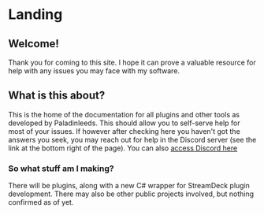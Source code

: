 # Landing

## Welcome!

Thank you for coming to this site. I hope it can prove a valuable resource for help with any issues you may face with my software.

## What is this about?

This is the home of the documentation for all plugins and other tools as developed by Paladinleeds. This should allow you to self-serve help for most of your issues. If however after checking here you haven't got the answers you seek, you may reach out for help in the Discord server (see the link at the bottom right of the page). You can also [access Discord here](http://discord.gg/tmnv48e)

### So what stuff am I making?

There will be plugins, along with a new C# wrapper for StreamDeck plugin development. There may also be other public projects involved, but nothing confirmed as of yet.